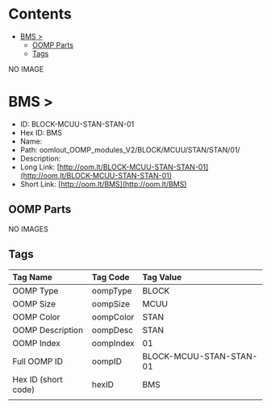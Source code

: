 



Contents
========

* [BMS > ](#bms--)
	* [OOMP Parts](#oomp-parts)
	* [Tags](#tags)
  
NO IMAGE  
# BMS > 

- ID: BLOCK-MCUU-STAN-STAN-01
- Hex ID: BMS
- Name: 
- Path: oomlout_OOMP_modules_V2/BLOCK/MCUU/STAN/STAN/01/
- Description: 
- Long Link: [http://oom.lt/BLOCK-MCUU-STAN-STAN-01](http://oom.lt/BLOCK-MCUU-STAN-STAN-01)
- Short Link: [http://oom.lt/BMS](http://oom.lt/BMS)

## OOMP Parts
  
NO IMAGES  
## Tags
  

|Tag Name|Tag Code|Tag Value|
| :--- | :--- | :--- |
|OOMP Type|oompType|BLOCK|
|OOMP Size|oompSize|MCUU|
|OOMP Color|oompColor|STAN|
|OOMP Description|oompDesc|STAN|
|OOMP Index|oompIndex|01|
|Full OOMP ID|oompID|BLOCK-MCUU-STAN-STAN-01|
|Hex ID (short code)|hexID|BMS|
||||

